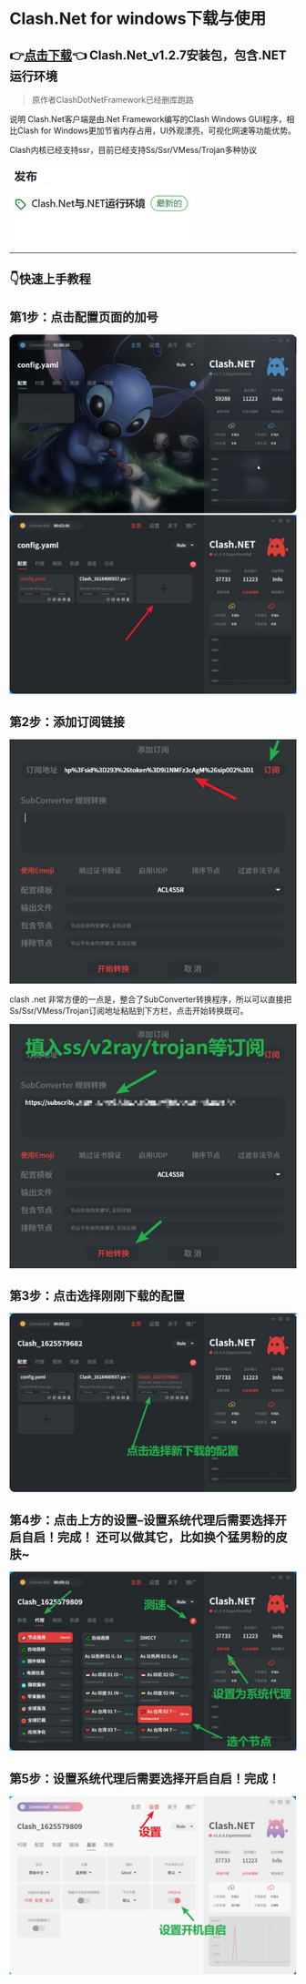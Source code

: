 # Clash.Net for windows下载与使用
## 👉[点击下载](https://github.com/TgDaoSheng/Clash.Net/releases)👈 Clash.Net_v1.2.7安装包，包含.NET运行环境
>原作者ClashDotNetFramework已经删库跑路

说明
Clash.Net客户端是由.Net Framework编写的Clash Windows GUI程序，相比Clash for Windows更加节省内存占用，UI外观漂亮，可视化网速等功能优势。

Clash内核已经支持ssr，目前已经支持Ss/Ssr/VMess/Trojan多种协议

[
![image](https://github.com/TgDaoSheng/Clash.Net/blob/main/image/%E5%8F%91%E5%B8%83%E6%8C%89%E9%92%AE.png)
](https://github.com/TgDaoSheng/Clash.Net/releases/tag/V1.2.7%EF%BC%88%E7%A8%B3%E5%AE%9A%E7%89%88%EF%BC%89)


---
## 👇快速上手教程
  
## 第1步：点击配置页面的加号
![image](https://github.com/TgDaoSheng/Clash.Net/blob/main/image/1.png)
![image](https://github.com/TgDaoSheng/Clash.Net/blob/main/image/1-2.jpg)


## 第2步：添加订阅链接
![image](https://github.com/TgDaoSheng/Clash.Net/blob/main/image/2.jpg)

clash .net 非常方便的一点是，整合了SubConverter转换程序，所以可以直接把Ss/Ssr/VMess/Trojan订阅地址粘贴到下方栏，点击开始转换既可。

![image](https://github.com/TgDaoSheng/Clash.Net/blob/main/image/3.jpg)


## 第3步：点击选择刚刚下载的配置
![image](https://github.com/TgDaoSheng/Clash.Net/blob/main/image/4.jpg)


## 第4步：点击上方的设置–设置系统代理后需要选择开启自启！完成！ 还可以做其它，比如换个猛男粉的皮肤~
![image](https://github.com/TgDaoSheng/Clash.Net/blob/main/image/5.jpg)


## 第5步：设置系统代理后需要选择开启自启！完成！
![image](https://github.com/TgDaoSheng/Clash.Net/blob/main/image/6.jpg)
